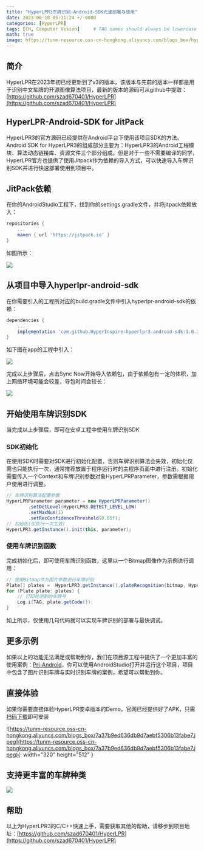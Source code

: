```yaml
---
title: "HyperLPR3车牌识别-Android-SDK光速部署与使用"
date: 2023-06-18 05:11:24 +/-0800
categories: [HyperLPR]
tags: [CH, Computer Vision]     # TAG names should always be lowercase
math: true
image: https://tunm-resource.oss-cn-hongkong.aliyuncs.com/blogs_box/hyperlpr_logo_cl.png
---
```



## 简介

HyperLPR在2023年初已经更新到了v3的版本，该版本与先前的版本一样都是用于识别中文车牌的开源图像算法项目，最新的版本的源码可从github中提取：[https://github.com/szad670401/HyperLPR](https://github.com/szad670401/HyperLPR)

## HyperLPR-Android-SDK for JitPack

HyperLPR3的官方源码已经提供在Android平台下使用该项目SDK的方法。Android SDK for HyperLPR3的组成部分主要为：HyperLPR3的Android工程模块、算法动态链接库、资源文件三个部分组成。但是对于一些不需要编译的同学，HyperLPR官方也提供了使用Jitpack作为依赖的导入方式，可以快速导入车牌识别SDK并进行快速部署使用到项目中。

## JitPack依赖

在你的AndroidStudio工程下，找到你的settings.gradle文件，并将jitpack依赖放入：

```gradle
repositories {
    ...
    maven { url 'https://jitpack.io' }
}
```

如图所示：

![](https://tunm-resource.oss-cn-hongkong.aliyuncs.com/blogs_box/b2bf5d45f78c955e2be2efb1a5b8de15.png)

## 从项目中导入hyperlpr-android-sdk

在你需要引入的工程所对应的build.gradle文件中引入hyperlpr-android-sdk的依赖：

```gradle
dependencies {
    ...
    implementation 'com.github.HyperInspire:hyperlpr3-android-sdk:1.0.3'
}
```

如下图在app的工程中引入：

![](https://tunm-resource.oss-cn-hongkong.aliyuncs.com/blogs_box/8a7d6651bd3373c8f16ffed7ca3fdc77.png)

完成以上步骤后，点击Sync Now开始导入依赖包，由于依赖包有一定的体积，加上网络环境可能会较差，导包时间会较长：

![](https://tunm-resource.oss-cn-hongkong.aliyuncs.com/blogs_box/e54fab2930c3770c399fb85216bbd945.png)

## 开始使用车牌识别SDK

当完成以上步骤后，即可在安卓工程中使用车牌识别SDK

### SDK初始化

在使用SDK时需要对SDK进行初始化配置，否则车牌识别算法会失效，初始化仅需也只能执行一次，通常推荐放置于程序运行时的主程序页面中进行注册。初始化需要传入一个Context和车牌识别参数对象HyperLPRParameter，参数需根据用户使用进行调整。

```java
// 车牌识别算法配置参数
HyperLPRParameter parameter = new HyperLPRParameter()
        .setDetLevel(HyperLPR3.DETECT_LEVEL_LOW)
        .setMaxNum(1)
        .setRecConfidenceThreshold(0.85f);
// 初始化(仅执行一次生效)
HyperLPR3.getInstance().init(this, parameter);
```

### 使用车牌识别函数

完成初始化后，即可使用车牌识别函数，这里以一个Bitmap图像作为示例进行调用：

```java
// 使用Bitmap作为图片参数进行车牌识别
Plate[] plates =  HyperLPR3.getInstance().plateRecognition(bitmap, HyperLPR3.CAMERA_ROTATION_0, HyperLPR3.STREAM_BGRA);
for (Plate plate: plates) {
    // 打印检测到的车牌号
    Log.i(TAG, plate.getCode());
}
```

如上所示，仅使用几句代码就可以实现车牌识别的部署与最快调试。

## 更多示例

如果以上的功能无法满足或帮助到你，我们在项目源工程中提供了一个更加丰富的使用案例：[Prj-Android](https://github.com/szad670401/HyperLPR/tree/master/Prj-Android)，你可以使用AndroidStudio打开并运行这个项目，项目中包含了图片识别车牌与实时识别车牌的案例，希望可以帮助到你。

## 直接体验

如果你需要直接体验HyperLPR安卓版本的Demo，官网已经提供好了APK，只需[扫码下载](http://fir.tunm.top/hyperlpr)即可安装

![https://tunm-resource.oss-cn-hongkong.aliyuncs.com/blogs_box/7a37b9ed636db9d7aebf5306b13fabe7.jpeg](https://tunm-resource.oss-cn-hongkong.aliyuncs.com/blogs_box/7a37b9ed636db9d7aebf5306b13fabe7.jpeg){: width="320" height="512" }

## 支持更丰富的车牌种类


![](https://tunm-resource.oss-cn-hongkong.aliyuncs.com/blogs_box/f08da74501e9f3c6e40d0b33c32769d5.png)


## 帮助

以上为HyperLPR3的C/C++快速上手，需要获取其他的帮助，请移步到项目地址：[https://github.com/szad670401/HyperLPR](https://github.com/szad670401/HyperLPR)

